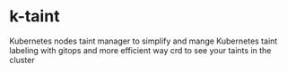 # k-taint
Kubernetes nodes taint manager to simplify and mange Kubernetes taint labeling with gitops and more efficient way crd to see your taints in the cluster 
